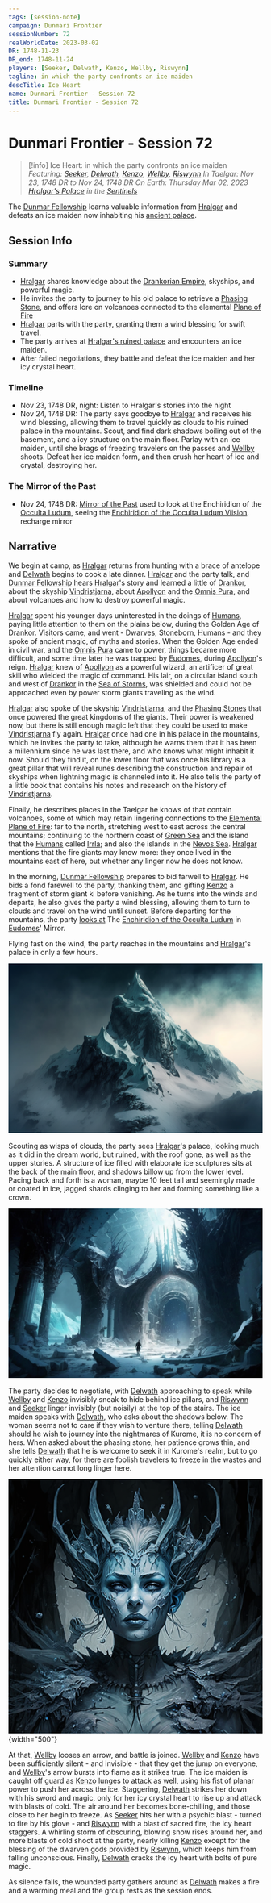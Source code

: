 ```yaml
---
tags: [session-note]
campaign: Dunmari Frontier
sessionNumber: 72
realWorldDate: 2023-03-02
DR: 1748-11-23
DR_end: 1748-11-24
players: [Seeker, Delwath, Kenzo, Wellby, Riswynn]
tagline: in which the party confronts an ice maiden
descTitle: Ice Heart
name: Dunmari Frontier - Session 72
title: Dunmari Frontier - Session 72
---
```

# Dunmari Frontier - Session 72

>[!info] Ice Heart: in which the party confronts an ice maiden
> *Featuring: [Seeker](<../../../people/pcs/dunmar-fellowship/seeker.md>), [Delwath](<../../../people/pcs/dunmar-fellowship/delwath.md>), [Kenzo](<../../../people/pcs/dunmar-fellowship/kenzo.md>), [Wellby](<../../../people/pcs/dunmar-fellowship/wellby.md>), [Riswynn](<../../../people/pcs/dunmar-fellowship/riswynn.md>)*
> *In Taelgar: Nov 23, 1748 DR to Nov 24, 1748 DR*
> *On Earth: Thursday Mar 02, 2023*
> *[Hralgar's Palace](<../../../gazetteer/sentinel-range/hralgar-s-palace.md>) in the [Sentinels](<../../../gazetteer/sentinel-range/sentinel-range.md>)*

The [Dunmar Fellowship](<../../../people/pcs/dunmar-fellowship/dunmar-fellowship.md>) learns valuable information from [Hralgar](<../../../people/giants/hralgar.md>) and defeats an ice maiden now inhabiting his [ancient palace](<../../../gazetteer/sentinel-range/hralgar-s-palace.md>).

## Session Info
### Summary
- [Hralgar](<../../../people/giants/hralgar.md>) shares knowledge about the [Drankorian Empire](<../../../history/drankorian-era/drankorian-empire.md>), skyships, and powerful magic.
- He invites the party to journey to his old palace to retrieve a [Phasing Stone](<../../../things/magic-items/phasing-stones.md>), and offers lore on volcanoes connected to the elemental [Plane of Fire](<../../../cosmology/multiverse/energy-realms/elemental-realms/elemental-plane-of-fire/elemental-plane-of-fire.md>)
- [Hralgar](<../../../people/giants/hralgar.md>) parts with the party, granting them a wind blessing for swift travel.
- The party arrives at [Hralgar's ruined palace](<../../../gazetteer/sentinel-range/hralgar-s-palace.md>) and encounters an ice maiden.
- After failed negotiations, they battle and defeat the ice maiden and her icy crystal heart.

### Timeline
- Nov 23, 1748 DR, night: Listen to Hralgar's stories into the night
- Nov 24, 1748 DR: The party says goodbye to [Hralgar](<../../../people/giants/hralgar.md>) and receives his wind blessing, allowing them to travel quickly as clouds to his ruined palace in the mountains. Scout, and find dark shadows boiling out of the basement, and a icy structure on the main floor. Parlay with an ice maiden, until she brags of freezing travelers on the passes and [Wellby](<../../../people/pcs/dunmar-fellowship/wellby.md>) shoots. Defeat her ice maiden form, and then crush her heart of ice and crystal, destroying her. 

### The Mirror of the Past
- Nov 24, 1748 DR: [Mirror of the Past](<../treasure/notable-items/mirror-of-the-past.md>) used to look at the Enchiridion of the [Occulta Ludum](<../../../groups/drankorian-societies/occulta-ludum.md>), seeing the [Enchiridion of the Occulta Ludum Viision](<../mirror-visions/enchiridion-of-the-occulta-ludum-viision.md>). recharge mirror

## Narrative
We begin at camp, as [Hralgar](<../../../people/giants/hralgar.md>) returns from hunting with a brace of antelope and [Delwath](<../../../people/pcs/dunmar-fellowship/delwath.md>) begins to cook a late dinner. [Hralgar](<../../../people/giants/hralgar.md>) and the party talk, and [Dunmar Fellowship](<../../../people/pcs/dunmar-fellowship/dunmar-fellowship.md>) hears [Hralgar](<../../../people/giants/hralgar.md>)'s story and learned a little of [Drankor](<../../../history/drankorian-era/drankorian-empire.md>), about the skyship [Vindristjarna](<../../../things/ships/vindristjarna.md>), about [Apollyon](<../../../people/historical-figures/drankorian-emperors/apollyon.md>) and the [Omnis Pura](<../../../groups/drankorian-societies/omnis-pura.md>), and about volcanoes and how to destroy powerful magic. 

[Hralgar](<../../../people/giants/hralgar.md>) spent his younger days uninterested in the doings of [Humans](<../../../species/humans/humans.md>), paying little attention to them on the plains below, during the Golden Age of [Drankor](<../../../history/drankorian-era/drankorian-empire.md>). Visitors came, and went - [Dwarves](<../../../species/children-of-the-embodied-gods/dwarves/dwarves.md>), [Stoneborn](<../../../species/children-of-the-embodied-gods/stoneborn/stoneborn.md>), [Humans](<../../../species/humans/humans.md>) - and they spoke of ancient magic, of myths and stories. When the Golden Age ended in civil war, and the [Omnis Pura](<../../../groups/drankorian-societies/omnis-pura.md>) came to power, things became more difficult, and some time later he was trapped by [Eudomes](<../../../people/historical-figures/eudomes.md>), during [Apollyon](<../../../people/historical-figures/drankorian-emperors/apollyon.md>)'s reign. [Hralgar](<../../../people/giants/hralgar.md>) knew of [Apollyon](<../../../people/historical-figures/drankorian-emperors/apollyon.md>) as a powerful wizard, an artificer of great skill who wielded the magic of command. His lair, on a circular island south and west of [Drankor](<../../../history/drankorian-era/drankor.md>) in the [Sea of Storms](<../../../gazetteer/greater-dunmar/sea-of-storms.md>), was shielded and could not be approached even by power storm giants traveling as the wind. 

[Hralgar](<../../../people/giants/hralgar.md>) also spoke of the skyship [Vindristjarna](<../../../things/ships/vindristjarna.md>), and the [Phasing Stones](<../../../things/magic-items/phasing-stones.md>) that once powered the great kingdoms of the giants. Their power is weakened now, but there is still enough magic left that they could be used to make [Vindristjarna](<../../../things/ships/vindristjarna.md>) fly again. [Hralgar](<../../../people/giants/hralgar.md>) once had one in his palace in the mountains, which he invites the party to take, although he warns them that it has been a millennium since he was last there, and who knows what might inhabit it now.  Should they find it, on the lower floor that was once his library is a great pillar that will reveal runes describing the construction and repair of skyships when lightning magic is channeled into it. He also tells the party of a little book that contains his notes and research on the history of [Vindristjarna](<../../../things/ships/vindristjarna.md>). 

Finally, he describes places in the Taelgar he knows of that contain volcanoes, some of which may retain lingering connections to the [Elemental Plane of Fire](<../../../cosmology/multiverse/energy-realms/elemental-realms/elemental-plane-of-fire/elemental-plane-of-fire.md>): far to the north, stretching west to east across the central mountains; continuing to the northern coast of [Green Sea](<../../../gazetteer/green-sea.md>) and the island that the [Humans](<../../../species/humans/humans.md>) called [Irrla](<../../../gazetteer/eastern-green-sea/irrla.md>); and also the islands in the [Nevos Sea](<../../../gazetteer/west-coast/nevos-sea.md>). [Hralgar](<../../../people/giants/hralgar.md>) mentions that the fire giants may know more: they once lived in the mountains east of here, but whether any linger now he does not know. 

In the morning, [Dunmar Fellowship](<../../../people/pcs/dunmar-fellowship/dunmar-fellowship.md>) prepares to bid farwell to [Hralgar](<../../../people/giants/hralgar.md>). He bids a fond farewell to the party, thanking them, and gifting [Kenzo](<../../../people/pcs/dunmar-fellowship/kenzo.md>) a fragment of storm giant ki before vanishing. As he turns into the winds and departs, he also gives the party a wind blessing, allowing them to turn to clouds and travel on the wind until sunset. Before departing for the mountains, the party [looks at](<../mirror-visions/enchiridion-of-the-occulta-ludum-viision.md>) The [Enchiridion of the Occulta Ludum](<../../../things/books/enchiridion-of-the-occulta-ludum.md>) in [Eudomes](<../../../people/historical-figures/eudomes.md>)' Mirror.

Flying fast on the wind, the party reaches in the mountains and [Hralgar](<../../../people/giants/hralgar.md>)'s palace in only a few hours. 

![Mountains](../../../assets/mountains.png)

Scouting as wisps of clouds, the party sees [Hralgar](<../../../people/giants/hralgar.md>)'s palace, looking much as it did in the dream world, but ruined, with the roof gone, as well as the upper stories. A structure of ice filled with elaborate ice sculptures sits at the back of the main floor, and shadows billow up from the lower level. Pacing back and forth is a woman, maybe 10 feet tall and seemingly made or coated in ice, jagged shards clinging to her and forming something like a crown. 

![Ice Palace](../../../assets/ice-palace.png)

The party decides to negotiate, with [Delwath](<../../../people/pcs/dunmar-fellowship/delwath.md>) approaching to speak while [Wellby](<../../../people/pcs/dunmar-fellowship/wellby.md>) and [Kenzo](<../../../people/pcs/dunmar-fellowship/kenzo.md>) invisibly sneak to hide behind ice pillars, and [Riswynn](<../../../people/pcs/dunmar-fellowship/riswynn.md>) and [Seeker](<../../../people/pcs/dunmar-fellowship/seeker.md>) linger invisibly (but noisily) at the top of the stairs. The ice maiden speaks with [Delwath](<../../../people/pcs/dunmar-fellowship/delwath.md>), who asks about the shadows below. The woman seems not to care if they wish to venture there, telling [Delwath](<../../../people/pcs/dunmar-fellowship/delwath.md>) should he wish to journey into the nightmares of Kurome, it is no concern of hers. When asked about the phasing stone, her patience grows thin, and she tells [Delwath](<../../../people/pcs/dunmar-fellowship/delwath.md>) that he is welcome to seek it in Kurome's realm, but to go quickly either way, for there are foolish travelers to freeze in the wastes and her attention cannot long linger here. 

![Ice Spirit Portrait](../../../assets/ice-spirit-portrait.png){width="500"}

At that, [Wellby](<../../../people/pcs/dunmar-fellowship/wellby.md>) looses an arrow, and battle is joined. [Wellby](<../../../people/pcs/dunmar-fellowship/wellby.md>) and [Kenzo](<../../../people/pcs/dunmar-fellowship/kenzo.md>) have been sufficiently silent - and invisible - that they get the jump on everyone, and [Wellby](<../../../people/pcs/dunmar-fellowship/wellby.md>)'s arrow bursts into flame as it strikes true. The ice maiden is caught off guard as [Kenzo](<../../../people/pcs/dunmar-fellowship/kenzo.md>) lunges to attack as well, using his fist of planar power to push her across the ice. Staggering, [Delwath](<../../../people/pcs/dunmar-fellowship/delwath.md>) strikes her down with his sword and magic, only for her icy crystal heart to rise up and attack with blasts of cold. The air around her becomes bone-chilling, and those close to her begin to freeze. As [Seeker](<../../../people/pcs/dunmar-fellowship/seeker.md>) hits her with a psychic blast - turned to fire by his glove - and [Riswynn](<../../../people/pcs/dunmar-fellowship/riswynn.md>) with a blast of sacred fire, the icy heart staggers. A whirling storm of obscuring, blowing snow rises around her, and more blasts of cold shoot at the party, nearly killing [Kenzo](<../../../people/pcs/dunmar-fellowship/kenzo.md>) except for the blessing of the dwarven gods provided by [Riswynn](<../../../people/pcs/dunmar-fellowship/riswynn.md>), which keeps him from falling unconscious. Finally, [Delwath](<../../../people/pcs/dunmar-fellowship/delwath.md>) cracks the icy heart with bolts of pure magic. 

As silence falls, the wounded party gathers around as [Delwath](<../../../people/pcs/dunmar-fellowship/delwath.md>) makes a fire and a warming meal and the group rests as the session ends. 
